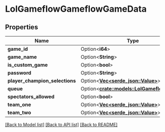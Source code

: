 # LolGameflowGameflowGameData

## Properties

Name | Type | Description | Notes
------------ | ------------- | ------------- | -------------
**game_id** | Option<**i64**> |  | [optional]
**game_name** | Option<**String**> |  | [optional]
**is_custom_game** | Option<**bool**> |  | [optional]
**password** | Option<**String**> |  | [optional]
**player_champion_selections** | Option<[**Vec<serde_json::Value>**](serde_json::Value.md)> |  | [optional]
**queue** | Option<[**crate::models::LolGameflowQueue**](LolGameflowQueue.md)> |  | [optional]
**spectators_allowed** | Option<**bool**> |  | [optional]
**team_one** | Option<[**Vec<serde_json::Value>**](serde_json::Value.md)> |  | [optional]
**team_two** | Option<[**Vec<serde_json::Value>**](serde_json::Value.md)> |  | [optional]

[[Back to Model list]](../README.md#documentation-for-models) [[Back to API list]](../README.md#documentation-for-api-endpoints) [[Back to README]](../README.md)


